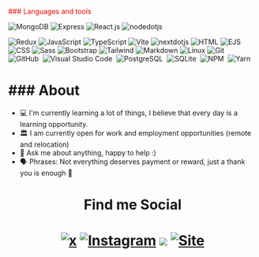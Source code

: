 <p style="color: Red;"> ### Languages and tools</p>

![MongoDB](https://img.shields.io/badge/MongoDB-black?style=flat&logo=mongodb&logoColor=47A248)
![Express](https://img.shields.io/badge/Express-white?style=flat&logo=express&logoColor=000000)
![React.js](https://img.shields.io/badge/React.js-black?style=flat&logo=react&logoColor=61DAFB)
![nodedotjs](https://img.shields.io/badge/Node.js-43853D?style=flat&logo=nodedotjs&logoColor=white)

![Redux](https://img.shields.io/badge/Redux-white?style=flat&logo=redux&logoColor=764ABC)
![JavaScript](https://img.shields.io/badge/JavaScript-F7DF1E?style=flat&logo=javascript&logoColor=black)
![TypeScript](https://img.shields.io/badge/TypeScript-white?style=flat&logo=typescript&logoColor=3178C6)
![Vite](https://img.shields.io/badge/Vite-black?style=flat&logo=vite&logoColor=646CFF)
![nextdotjs](https://img.shields.io/badge/Next.js-white?style=flat&logo=nextdotjs&logoColor=000000)
![HTML](https://img.shields.io/badge/HTML5-E34F26?style=flat&logo=html5&logoColor=white)
![EJS](https://img.shields.io/badge/EJS-black?style=flat&logo=ejs&logoColor=B4CA65)
![CSS](https://img.shields.io/badge/CSS3-1572B6?style=flat&logo=css3&logoColor=white)
![Sass](https://img.shields.io/badge/Sass-black?style=flat&logo=sass&logoColor=CC6699)
![Bootstrap](https://img.shields.io/badge/Bootstrap-563D7C?style=flat&logo=bootstrap&logoColor=white)
![Tailwind](https://img.shields.io/badge/Tailwind-white?style=flat&logo=tailwindcss&logoColor=06B6D4)
![Markdown](https://img.shields.io/badge/Markdown-black?style=flat&logo=markdown&logoColor=white)
![Linux](https://img.shields.io/badge/Linux-FCC624?style=flat&logo=linux&logoColor=black)
![Git](https://img.shields.io/badge/-Git-05122A?style=flat&logo=git)&nbsp;
![GitHub](https://img.shields.io/badge/-GitHub-05122A?style=flat&logo=github)&nbsp;
![Visual Studio Code](https://img.shields.io/badge/-Visual%20Studio%20Code-05122A?style=flat&logo=visual-studio-code&logoColor=007ACC)&nbsp;
![PostgreSQL](https://img.shields.io/badge/-PostgreSQL-05122A?style=flat&logo=postgresql)&nbsp;
![SQLite](https://img.shields.io/badge/-SQLite-05122A?style=flat&logo=sqlite)&nbsp;
![NPM](https://img.shields.io/badge/npm-05122A?style=flat&logo=npm)&nbsp;
![Yarn](https://img.shields.io/badge/yarn-05122A?style=flat&logo=yarn)&nbsp;

<h1>### About</h1>

- 💻 I'm currently learning a lot of things, I believe that every day is a learning opportunity.
- 🏛️ I am currently open for work and employment opportunities (remote and relocation)
- 💬 Ask me about anything, happy to help :)
- 🗣️ Phrases: Not everything deserves payment or reward, just a thank you is enough 🙂

<h1 align=center>Find me Social</h1>

<h1 align=center>

[![x](https://img.shields.io/badge/Twitter-000?&style=for-the-badge&logo=x&logoColor=white)](https://x.com/sanierol/)
[![Instagram](https://img.shields.io/badge/Instagram-fff?&style=for-the-badge&logo=instagram&logoColor=#fff)](https://instagram.com/sanielro)
![](https://komarev.com/ghpvc/?username=saniero)
[![Site](https://img.shields.io/website?down_color=red&down_message=OFFLINE&up_color=green&up_message=ONLINE&url=https%3A%2F%2Fsaniel.pages.dev%2F)](https://saniel.pages.dev/)
</h1>
